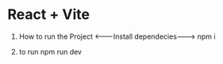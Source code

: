# React + Vite
 1) How to run the Project
  <---Install dependecies--->
   npm i

   2) to run
   npm run dev
   